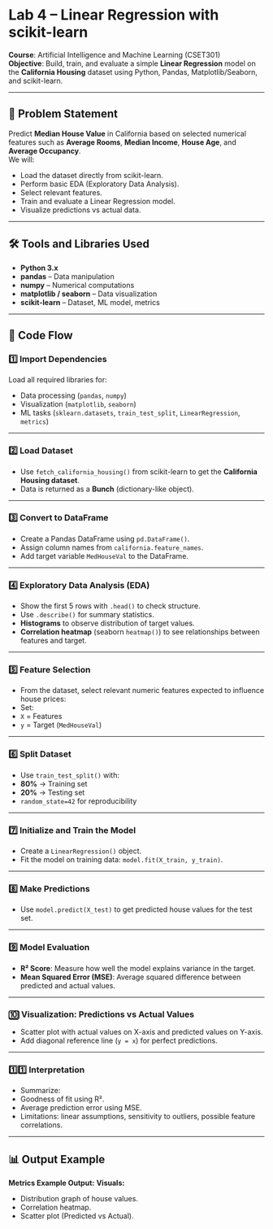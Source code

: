 # Lab 4 – Linear Regression with scikit-learn  
**Course**: Artificial Intelligence and Machine Learning (CSET301)  
**Objective**: Build, train, and evaluate a simple **Linear Regression** model on the **California Housing** dataset using Python, Pandas, Matplotlib/Seaborn, and scikit-learn.

---

## 📌 Problem Statement
Predict **Median House Value** in California based on selected numerical features such as **Average Rooms**, **Median Income**, **House Age**, and **Average Occupancy**.  
We will:
- Load the dataset directly from scikit-learn.
- Perform basic EDA (Exploratory Data Analysis).
- Select relevant features.
- Train and evaluate a Linear Regression model.
- Visualize predictions vs actual data.

---

## 🛠 Tools and Libraries Used
- **Python 3.x**
- **pandas** – Data manipulation
- **numpy** – Numerical computations
- **matplotlib / seaborn** – Data visualization
- **scikit-learn** – Dataset, ML model, metrics

---

## 📂 Code Flow

### 1️⃣ Import Dependencies
Load all required libraries for:
- Data processing (`pandas`, `numpy`)
- Visualization (`matplotlib`, `seaborn`)
- ML tasks (`sklearn.datasets`, `train_test_split`, `LinearRegression`, `metrics`)

---

### 2️⃣ Load Dataset
- Use `fetch_california_housing()` from scikit-learn to get the **California Housing dataset**.
- Data is returned as a **Bunch** (dictionary-like object).
  
---

### 3️⃣ Convert to DataFrame
- Create a Pandas DataFrame using `pd.DataFrame()`.
- Assign column names from `california.feature_names`.
- Add target variable `MedHouseVal` to the DataFrame.

---

### 4️⃣ Exploratory Data Analysis (EDA)
- Show the first 5 rows with `.head()` to check structure.
- Use `.describe()` for summary statistics.
- **Histograms** to observe distribution of target values.
- **Correlation heatmap** (seaborn `heatmap()`) to see relationships between features and target.

---

### 5️⃣ Feature Selection
- From the dataset, select relevant numeric features expected to influence house prices:
- Set:
- `X` = Features
- `y` = Target (`MedHouseVal`)

---

### 6️⃣ Split Dataset
- Use `train_test_split()` with:
- **80%** → Training set
- **20%** → Testing set
- `random_state=42` for reproducibility

---

### 7️⃣ Initialize and Train the Model
- Create a `LinearRegression()` object.
- Fit the model on training data: `model.fit(X_train, y_train)`.

---

### 8️⃣ Make Predictions
- Use `model.predict(X_test)` to get predicted house values for the test set.

---

### 9️⃣ Model Evaluation
- **R² Score**: Measure how well the model explains variance in the target.
- **Mean Squared Error (MSE)**: Average squared difference between predicted and actual values.

---

### 🔟 Visualization: Predictions vs Actual Values
- Scatter plot with actual values on X-axis and predicted values on Y-axis.
- Add diagonal reference line (`y = x`) for perfect predictions.

---

### 1️⃣1️⃣ Interpretation
- Summarize:
- Goodness of fit using R².
- Average prediction error using MSE.
- Limitations: linear assumptions, sensitivity to outliers, possible feature correlations.

---

## 📊 Output Example
**Metrics Example Output:**
**Visuals:**
- Distribution graph of house values.
- Correlation heatmap.
- Scatter plot (Predicted vs Actual).
